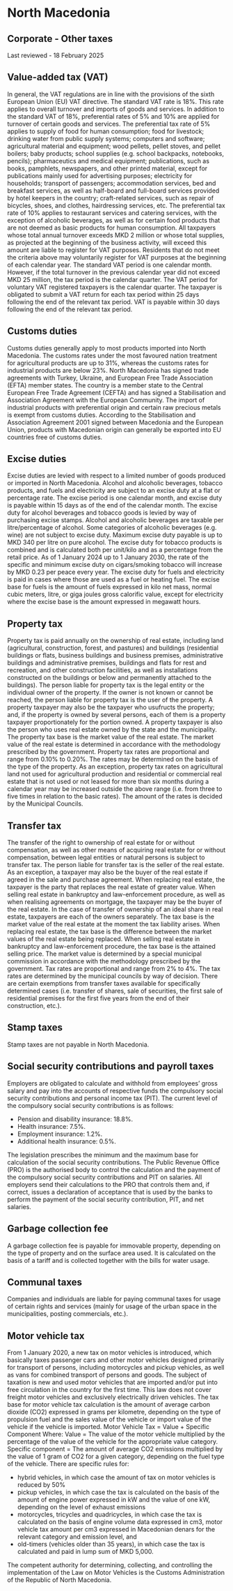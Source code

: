 # North Macedonia
## Corporate - Other taxes
Last reviewed - 18 February 2025
## Value-added tax (VAT)
In general, the VAT regulations are in line with the provisions of the sixth European Union (EU) VAT directive.
The standard VAT rate is 18%. This rate applies to overall turnover and imports of goods and services. In addition to the standard VAT of 18%, preferential rates of 5% and 10% are applied for turnover of certain goods and services.
The preferential tax rate of 5% applies to supply of food for human consumption; food for livestock; drinking water from public supply systems; computers and software; agricultural material and equipment; wood pellets, pellet stoves, and pellet boilers; baby products; school supplies (e.g. school backpacks, notebooks, pencils); pharmaceutics and medical equipment; publications, such as books, pamphlets, newspapers, and other printed material, except for publications mainly used for advertising purposes; electricity for households; transport of passengers; accommodation services, bed and breakfast services, as well as half-board and full-board services provided by hotel keepers in the country; craft-related services, such as repair of bicycles, shoes, and clothes, hairdressing services, etc.
The preferential tax rate of 10% applies to restaurant services and catering services, with the exception of alcoholic beverages, as well as for certain food products that are not deemed as basic products for human consumption.
All taxpayers whose total annual turnover exceeds MKD 2 million or whose total supplies, as projected at the beginning of the business activity, will exceed this amount are liable to register for VAT purposes.
Residents that do not meet the criteria above may voluntarily register for VAT purposes at the beginning of each calendar year.
The standard VAT period is one calendar month. However, if the total turnover in the previous calendar year did not exceed MKD 25 million, the tax period is the calendar quarter. The VAT period for voluntary VAT registered taxpayers is the calendar quarter.
The taxpayer is obligated to submit a VAT return for each tax period within 25 days following the end of the relevant tax period. VAT is payable within 30 days following the end of the relevant tax period. 
## Customs duties
Customs duties generally apply to most products imported into North Macedonia. The customs rates under the most favoured nation treatment for agricultural products are up to 31%, whereas the customs rates for industrial products are below 23%.
North Macedonia has signed trade agreements with Turkey, Ukraine, and European Free Trade Association (EFTA) member states. The country is a member state to the Central European Free Trade Agreement (CEFTA) and has signed a Stabilisation and Association Agreement with the European Community.
The import of industrial products with preferential origin and certain raw precious metals is exempt from customs duties.
According to the Stabilisation and Association Agreement 2001 signed between Macedonia and the European Union, products with Macedonian origin can generally be exported into EU countries free of customs duties.
## Excise duties
Excise duties are levied with respect to a limited number of goods produced or imported in North Macedonia. Alcohol and alcoholic beverages, tobacco products, and fuels and electricity are subject to an excise duty at a flat or percentage rate. The excise period is one calendar month, and excise duty is payable within 15 days as of the end of the calendar month. The excise duty for alcohol beverages and tobacco goods is levied by way of purchasing excise stamps.
Alcohol and alcoholic beverages are taxable per litre/percentage of alcohol. Some categories of alcoholic beverages (e.g. wine) are not subject to excise duty. Maximum excise duty payable is up to MKD 340 per litre on pure alcohol.
The excise duty for tobacco products is combined and is calculated both per unit/kilo and as a percentage from the retail price. As of 1 January 2024 up to 1 January 2030, the rate of the specific and minimum excise duty on cigars/smoking tobacco will increase by MKD 0.23 per peace every year.
The excise duty for fuels and electricity is paid in cases where those are used as a fuel or heating fuel. The excise base for fuels is the amount of fuels expressed in kilo net mass, normal cubic meters, litre, or giga joules gross calorific value, except for electricity where the excise base is the amount expressed in megawatt hours.
## Property tax
Property tax is paid annually on the ownership of real estate, including land (agricultural, construction, forest, and pastures) and buildings (residential buildings or flats, business buildings and business premises, administrative buildings and administrative premises, buildings and flats for rest and recreation, and other construction facilities, as well as installations constructed on the buildings or below and permanently attached to the buildings).
The person liable for property tax is the legal entity or the individual owner of the property. If the owner is not known or cannot be reached, the person liable for property tax is the user of the property. A property taxpayer may also be the taxpayer who usufructs the property; and, if the property is owned by several persons, each of them is a property taxpayer proportionately for the portion owned. A property taxpayer is also the person who uses real estate owned by the state and the municipality.
The property tax base is the market value of the real estate. The market value of the real estate is determined in accordance with the methodology prescribed by the government.
Property tax rates are proportional and range from 0.10% to 0.20%. The rates may be determined on the basis of the type of the property. As an exception, property tax rates on agricultural land not used for agricultural production and residential or commercial real estate that is not used or not leased for more than six months during a calendar year may be increased outside the above range (i.e. from three to five times in relation to the basic rates).
The amount of the rates is decided by the Municipal Councils.
## Transfer tax
The transfer of the right to ownership of real estate for or without compensation, as well as other means of acquiring real estate for or without compensation, between legal entities or natural persons is subject to transfer tax.
The person liable for transfer tax is the seller of the real estate. As an exception, a taxpayer may also be the buyer of the real estate if agreed in the sale and purchase agreement. When replacing real estate, the taxpayer is the party that replaces the real estate of greater value.
When selling real estate in bankruptcy and law-enforcement procedure, as well as when realising agreements on mortgage, the taxpayer may be the buyer of the real estate.
In the case of transfer of ownership of an ideal share in real estate, taxpayers are each of the owners separately.
The tax base is the market value of the real estate at the moment the tax liability arises.
When replacing real estate, the tax base is the difference between the market values of the real estate being replaced.
When selling real estate in bankruptcy and law-enforcement procedure, the tax base is the attained selling price.
The market value is determined by a special municipal commission in accordance with the methodology prescribed by the government.
Tax rates are proportional and range from 2% to 4%. The tax rates are determined by the municipal councils by way of decision.
There are certain exemptions from transfer taxes available for specifically determined cases (i.e. transfer of shares, sale of securities, the first sale of residential premises for the first five years from the end of their construction, etc.).
## Stamp taxes
Stamp taxes are not payable in North Macedonia.
## Social security contributions and payroll taxes
Employers are obligated to calculate and withhold from employees’ gross salary and pay into the accounts of respective funds the compulsory social security contributions and personal income tax (PIT). The current level of the compulsory social security contributions is as follows:
  * Pension and disability insurance: 18.8%.
  * Health insurance: 7.5%.
  * Employment insurance: 1.2%.
  * Additional health insurance: 0.5%.


The legislation prescribes the minimum and the maximum base for calculation of the social security contributions.
The Public Revenue Office (PRO) is the authorised body to control the calculation and the payment of the compulsory social security contributions and PIT on salaries. All employers send their calculations to the PRO that controls them and, if correct, issues a declaration of acceptance that is used by the banks to perform the payment of the social security contribution, PIT, and net salaries.
## Garbage collection fee
A garbage collection fee is payable for immovable property, depending on the type of property and on the surface area used. It is calculated on the basis of a tariff and is collected together with the bills for water usage.
## Communal taxes
Companies and individuals are liable for paying communal taxes for usage of certain rights and services (mainly for usage of the urban space in the municipalities, posting commercials, etc.).
## Motor vehicle tax
From 1 January 2020, a new tax on motor vehicles is introduced, which basically taxes passenger cars and other motor vehicles designed primarily for transport of persons, including motorcycles and pickup vehicles, as well as vans for combined transport of persons and goods.
The subject of taxation is new and used motor vehicles that are imported and/or put into free circulation in the country for the first time. This law does not cover freight motor vehicles and exclusively electrically driven vehicles.
The tax base for motor vehicle tax calculation is the amount of average carbon dioxide (CO2) expressed in grams per kilometre, depending on the type of propulsion fuel and the sales value of the vehicle or import value of the vehicle if the vehicle is imported.
Motor Vehicle Tax = Value + Specific Component
Where:
Value = The value of the motor vehicle multiplied by the percentage of the value of the vehicle for the appropriate value category.
Specific component = The amount of average CO2 emissions multiplied by the value of 1 gram of CO2 for a given category, depending on the fuel type of the vehicle.
There are specific rules for: 
  * hybrid vehicles, in which case the amount of tax on motor vehicles is reduced by 50%
  * pickup vehicles, in which case the tax is calculated on the basis of the amount of engine power expressed in kW and the value of one kW, depending on the level of exhaust emissions
  * motorcycles, tricycles and quadricycles, in which case the tax is calculated on the basis of engine volume data expressed in cm3, motor vehicle tax amount per cm3 expressed in Macedonian denars for the relevant category and emission level, and
  * old-timers (vehicles older than 35 years), in which case the tax is calculated and paid in lump sum of MKD 5,000.


The competent authority for determining, collecting, and controlling the implementation of the Law on Motor Vehicles is the Customs Administration of the Republic of North Macedonia.
